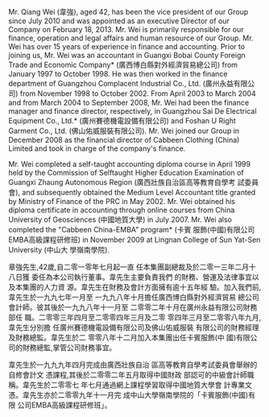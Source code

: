 Mr. Qiang Wei (韋強), aged 42, has been the vice president of our Group since July 2010 and was appointed as an executive Director of our Company on February 18, 2013. Mr. Wei is primarily responsible for our finance, operation and legal affairs and human resource of our Group. Mr. Wei has over 15 years of experience in finance and accounting. Prior to joining us, Mr. Wei was an accountant in Guangxi Bobai County Foreign Trade and Economic Company\* (廣西博白縣對外經濟貿易總公司) from January 1997 to October 1998. He was then worked in the finance department of Guangzhou Complacent Industrial Co., Ltd. (廣州永益有限公司) from November 1998 to October 2002. From April 2003 to March 2004 and from March 2004 to September 2008, Mr. Wei had been the finance manager and finance director, respectively, in Guangzhou Sai De Electrical Equipment Co., Ltd.\* (廣州賽德機電設備有限公司) and Foshan U Right Garment Co., Ltd. (佛山佑威服裝有限公司). Mr. Wei joined our Group in December 2008 as the financial director of Cabbeen Clothing (China) Limited and took in charge of the company's finance.

Mr. Wei completed a self-taught accounting diploma course in April 1999 held by the Commission of Selftaught Higher Education Examination of Guangxi Zhaung Autonomous Region (廣西壯族自治區高等教育自學考 試委員會), and subsequently obtained the Medium Level Accountant title granted by Ministry of Finance of the PRC in May 2002. Mr. Wei obtained his diploma certificate in accounting through online courses from China University of Geosciences (中國地質大學) in July 2007. Mr. Wei also completed the "Cabbeen China-EMBA" program\* (卡賓 服飾(中國)有限公司EMBA高級課程研修班) in November 2009 at Lingnan College of Sun Yat-Sen University (中山大 學嶺南學院).

章強先生,42歲,自二零一零年七月起一直 任本集團副總裁及於二零一三年二月十八日獲 委任為本公司執行董事。韋先生主要負責我們 的財務、營運及法律事宜以及本集團的人力資 源。韋先生在財務及會計方面擁有逾十五年經 驗。加入我們前,韋先生於一九九七年一月至 一九九八年十月擔任廣西博白縣對外經濟貿易 總公司會計師。彼其後於一九九八年十一月至 二零零二年十月在廣州永益有限公司財務部任 職。二零零三年四月至二零零四年三月及二零 零四年三月至二零零八年九月,韋先生分別擔 任廣州賽德機電設備有限公司及佛山佑威服裝 有限公司的財務經理及財務總監。韋先生於二 零零八年十二月加入本集團出任卡賓服飾(中 國)有限公司的財務總監,掌管公司財務事宜。

韋先生於一九九九年四月完成由廣西壯族自治 區高等教育自學考試委員會舉辦的自修會計文 憑課程,其後於二零零二年五月取得中國財政 部認可的中級會計師職稱。韋先生於二零零七 年七月通過網上課程學習取得中國地質大學會 計專業文憑。韋先生亦於二零零九年十一月完 成中山大學嶺南學院的「卡賓服飾(中國)有限 公司EMBA高級課程研修班」。